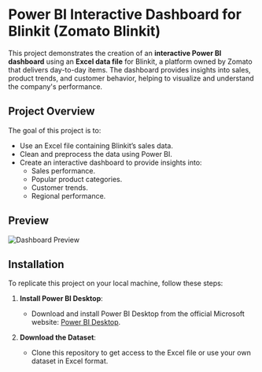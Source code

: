 # Power BI Interactive Dashboard for Blinkit (Zomato Blinkit)

This project demonstrates the creation of an **interactive Power BI dashboard** using an **Excel data file** for Blinkit, a platform owned by Zomato that delivers day-to-day items. The dashboard provides insights into sales, product trends, and customer behavior, helping to visualize and understand the company's performance.

## Project Overview

The goal of this project is to:

- Use an Excel file containing Blinkit’s sales data.
- Clean and preprocess the data using Power BI.
- Create an interactive dashboard to provide insights into:
  - Sales performance.
  - Popular product categories.
  - Customer trends.
  - Regional performance.
 

## Preview
![Dashboard Preview](https://drive.google.com/uc?id=1W0Fz6__vBmuUAlEAUb6a0HDbp2s9Eooe)


## Installation

To replicate this project on your local machine, follow these steps:

1. **Install Power BI Desktop**:
   - Download and install Power BI Desktop from the official Microsoft website: [Power BI Desktop](https://powerbi.microsoft.com/en-us/downloads/).

2. **Download the Dataset**:
   - Clone this repository to get access to the Excel file or use your own dataset in Excel format.


